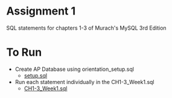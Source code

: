 # Assignment 1
SQL statements for chapters 1-3 of Murach's MySQL 3rd Edition

# To Run
* Create AP Database using orientation_setup.sql
    * [setup.sql](../database_build_files/setup.sql)
* Run each statement individually in the CH1-3_Week1.sql
    * [CH1-3_Week1.sql](CH1-3_Week1.sql)